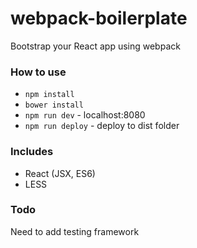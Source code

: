 webpack-boilerplate
===============
Bootstrap your React app using webpack

### How to use

- `npm install`
- `bower install`
- `npm run dev` - localhost:8080
- `npm run deploy` - deploy to dist folder

### Includes
- React (JSX, ES6)
- LESS

### Todo
Need to add testing framework